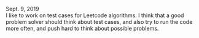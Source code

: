 Sept. 9, 2019<br>
I like to work on test cases for Leetcode algorithms. I think that a good problem solver should think about test cases, and also try to run the code more often, and push hard to think about possible problems. <br>
